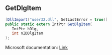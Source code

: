 ## GetDlgItem

```csharp
[DllImport("user32.dll", SetLastError = true)]
public static extern IntPtr GetDlgItem(
   IntPtr hDlg,
   int nIDDlgItem
);
```

Microsoft documentation: [Link](https://docs.microsoft.com/en-us/windows/win32/api/winuser/nf-winuser-getdlgitem)
